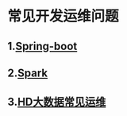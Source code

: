 # 常见开发运维问题
## 1.[Spring-boot](https://github.com/daemonman/itstory/blob/master/springboot/README.md)

## 2.[Spark](https://github.com/daemonman/itstory/blob/master/springboot/README.md)

## 3.[HD大数据常见运维](https://github.com/daemonman/itstory/blob/master/springboot/README.md)
